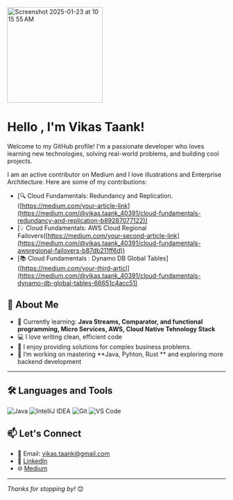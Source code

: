
<img width="220" alt="Screenshot 2025-01-23 at 10 15 55 AM" src=https://github.com/user-attachments/assets/526b7b2b-bb83-4cfa-a9b2-5667c6c9abd9 />

# Hello , I'm Vikas Taank!



Welcome to my GitHub profile! I'm a passionate developer who loves learning new technologies, solving real-world problems, and building cool projects.

I am an active contributor on Medium and I love illustrations and Enterprise Architecture.
Here are some of my contributions:
- [🔍 Cloud Fundamentals: Redundancy and Replication.([https://medium.com/your-article-link](https://medium.com/@vikas.taank_40391/cloud-fundamentals-redundancy-and-replication-b89287077122))
- [💡 Cloud Fundamentals: AWS Cloud Regional Failovers([https://medium.com/your-second-article-link](https://medium.com/@vikas.taank_40391/cloud-fundamentals-awsregional-failovers-b87db211ff6d))
- [📚 Cloud Fundamentals : Dynamo DB Global Tables]([https://medium.com/your-third-articl](https://medium.com/@vikas.taank_40391/cloud-fundamentals-dynamo-db-global-tables-66651c4acc51)


## 🚀 About Me

- 🌱 Currently learning: **Java Streams, Comparator, and functional programming, Micro Services, AWS, Cloud Native Tehnology Stack**
- 💻 I love writing clean, efficient code
- 🧠 I enjoy providing solutions for complex business problems.
- 🔭 I’m working on mastering **Java, Pyhton, Rust ** and exploring more backend development

---

## 🛠️ Languages and Tools

![Java](https://img.shields.io/badge/Java-ED8B00?style=for-the-badge&logo=java&logoColor=white)
![IntelliJ IDEA](https://img.shields.io/badge/IntelliJIDEA-000000?style=for-the-badge&logo=intellijidea&logoColor=white)
![Git](https://img.shields.io/badge/Git-F05032?style=for-the-badge&logo=git&logoColor=white)
![VS Code](https://img.shields.io/badge/VSCode-007ACC?style=for-the-badge&logo=visual%20studio%20code&logoColor=white)



## 📫 Let's Connect

- 📧 Email: vikas.taank@gmail.com 
- 💼 [LinkedIn](https://www.linkedin.com/in/vikas-taank-02746940/)  
- 🌐 [Medium](https://medium.com/@vikas.taank_40391)

---

_Thanks for stopping by!_ 😊

